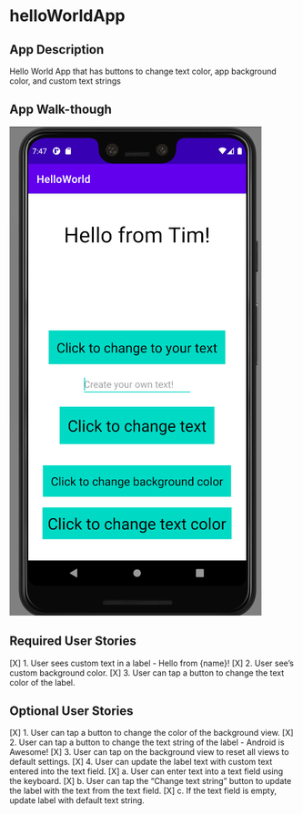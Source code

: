 # helloWorldApp

## App Description
Hello World App that has buttons to change text color, app background color, and custom text strings

## App Walk-though 

![](helloWorld.gif)

## Required User Stories 
[X] 1. User sees custom text in a label - Hello from {name}!
[X] 2. User see’s custom background color.
[X] 3. User can tap a button to change the text color of the label. 

## Optional User Stories 
[X] 1. User can tap a button to change the color of the background view.
[X] 2. User can tap a button to change the text string of the label - Android is Awesome!
[X] 3. User can tap on the background view to reset all views to default settings.
    [X] 4. User can update the label text with custom text entered into the text field. 
    [X] a. User can enter text into a text field using the keyboard.
    [X] b. User can tap the “Change text string” button to update the label with the text from the text field.
    [X] c. If the text field is empty, update label with default text string.
